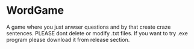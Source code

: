 # WordGame
A game where you just anwser questions and by that create craze sentences. PLEASE dont delete or modify .txt files. If you want to try .exe program please download it from release section.
